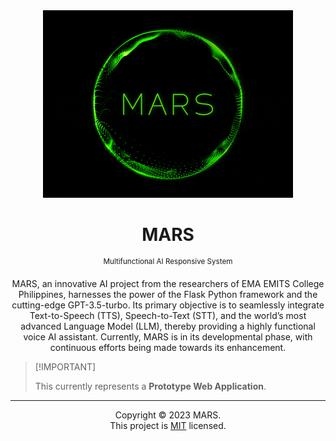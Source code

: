 <div align="center">

<img height="300" src="./static/images/MARS.gif">

# MARS

<sup>Multifunctional AI Responsive System</sup>

MARS, an innovative AI project from the researchers of EMA EMITS College Philippines, harnesses the power of the Flask Python framework and the cutting-edge GPT-3.5-turbo. Its primary objective is to seamlessly integrate Text-to-Speech (TTS), Speech-to-Text (STT), and the world’s most advanced Language Model (LLM), thereby providing a highly functional voice AI assistant. Currently, MARS is in its developmental phase, with continuous efforts being made towards its enhancement.

</div>


> \[!IMPORTANT]
>
> This currently represents a **Prototype Web Application**.

---
<div align="center">

Copyright © 2023 MARS. <br />
This project is [MIT](./LICENSE) licensed.
